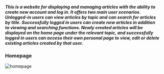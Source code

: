 ##### This is a website for displaying and managing articles with the ability to create new account and log in. It offers two main user scenarios. Unlogged-in users can view articles by topic and can search for articles by title. Successfully logged in users can create new articles in addition to viewing and searching functions. Newly created articles will be displayed on the home page under the relevant topic, and successfully logged in users can access their own personal page to view, edit or delete existing articles created by that user.

### Homepage

![homepage](https://github.com/Willa2023/ReactBlog/blob/f989d3e646af44b385e9f71f8e98508f5bfd58d2/screenshots/homepage.png)
